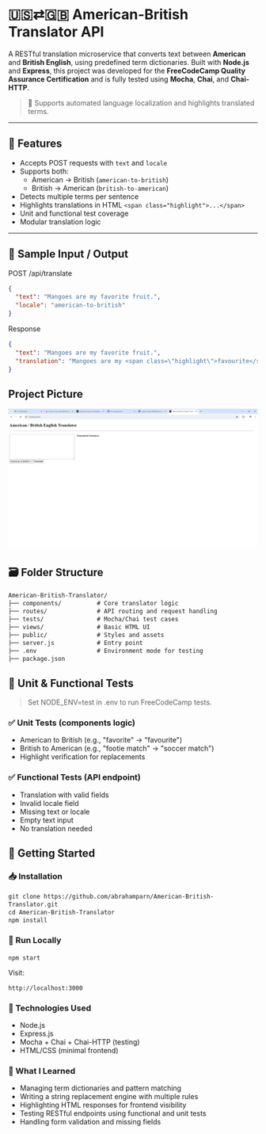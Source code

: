 # 🇺🇸⇄🇬🇧 American-British Translator API

A RESTful translation microservice that converts text between **American** and **British English**, using predefined term dictionaries. Built with **Node.js** and **Express**, this project was developed for the **FreeCodeCamp Quality Assurance Certification** and is fully tested using **Mocha**, **Chai**, and **Chai-HTTP**.

> 🔎 Supports automated language localization and highlights translated terms.

---

## 🚀 Features

- Accepts POST requests with `text` and `locale`
- Supports both:
  - American → British (`american-to-british`)
  - British → American (`british-to-american`)
- Detects multiple terms per sentence
- Highlights translations in HTML `<span class="highlight">...</span>`
- Unit and functional test coverage
- Modular translation logic

---

## 🧠 Sample Input / Output

POST /api/translate

```json
{
  "text": "Mangoes are my favorite fruit.",
  "locale": "american-to-british"
}
```

Response

```json
{
  "text": "Mangoes are my favorite fruit.",
  "translation": "Mangoes are my <span class=\"highlight\">favourite</span> fruit."
}
```

## Project Picture

![american british translator](./readme/capture.png)

## 🗃️ Folder Structure

```
American-British-Translator/
├── components/          # Core translator logic
├── routes/              # API routing and request handling
├── tests/               # Mocha/Chai test cases
├── views/               # Basic HTML UI
├── public/              # Styles and assets
├── server.js            # Entry point
├── .env                 # Environment mode for testing
├── package.json
```

## 🧪 Unit & Functional Tests

> Set NODE_ENV=test in .env to run FreeCodeCamp tests.

### ✅ Unit Tests (components logic)

- American to British (e.g., "favorite" → "favourite")
- British to American (e.g., "footie match" → "soccer match")
- Highlight verification for replacements

### ✅ Functional Tests (API endpoint)

- Translation with valid fields
- Invalid locale field
- Missing text or locale
- Empty text input
- No translation needed

## 🔧 Getting Started

### 📥 Installation

```
git clone https://github.com/abrahamparn/American-British-Translator.git
cd American-British-Translator
npm install
```

### 🚀 Run Locally

```
npm start
```

Visit:

```
http://localhost:3000
```

### 📜 Technologies Used

- Node.js
- Express.js
- Mocha + Chai + Chai-HTTP (testing)
- HTML/CSS (minimal frontend)

### 🧠 What I Learned

- Managing term dictionaries and pattern matching
- Writing a string replacement engine with multiple rules
- Highlighting HTML responses for frontend visibility
- Testing RESTful endpoints using functional and unit tests
- Handling form validation and missing fields
